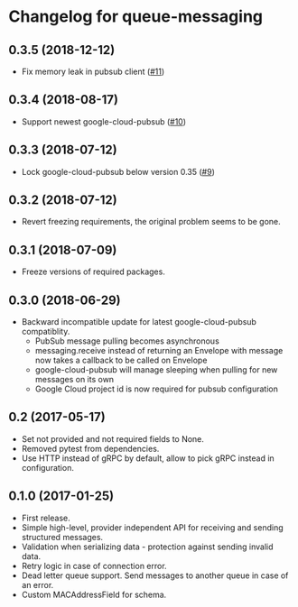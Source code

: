Changelog for queue-messaging
=================

0.3.5 (2018-12-12)
------------------

- Fix memory leak in pubsub client ([#11](https://github.com/socialwifi/queue-messaging/pull/11))


0.3.4 (2018-08-17)
------------------

- Support newest google-cloud-pubsub ([#10](https://github.com/socialwifi/queue-messaging/pull/10))


0.3.3 (2018-07-12)
------------------

- Lock google-cloud-pubsub below version 0.35 ([#9](https://github.com/socialwifi/queue-messaging/issues/9))


0.3.2 (2018-07-12)
------------------

- Revert freezing requirements, the original problem seems to be gone.


0.3.1 (2018-07-09)
------------------

- Freeze versions of required packages.


0.3.0 (2018-06-29)
------------------
- Backward incompatible update for latest google-cloud-pubsub compatiblity.
   - PubSub message pulling becomes asynchronous
   - messaging.receive instead of returning an Envelope with message now takes a callback to be called on Envelope
   - google-cloud-pubsub will manage sleeping when pulling for new messages on its own
   - Google Cloud project id is now required for pubsub configuration


0.2 (2017-05-17)
----------------

- Set not provided and not required fields to None.
- Removed pytest from dependencies.
- Use HTTP instead of gRPC by default, allow to pick gRPC instead in configuration.


0.1.0 (2017-01-25)
------------------

- First release.
- Simple high-level, provider independent API for receiving and sending structured messages.
- Validation when serializing data - protection against sending invalid data.
- Retry logic in case of connection error.
- Dead letter queue support. Send messages to another queue in case of an error.
- Custom MACAddressField for schema. 
